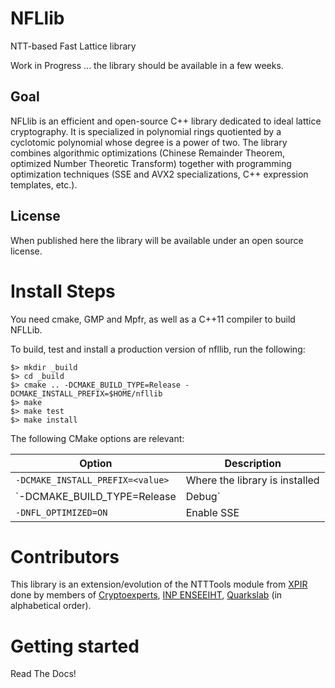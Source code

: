 # NFLlib
NTT-based Fast Lattice library

Work in Progress ... the library should be available in a few weeks.

## Goal

NFLlib is an efficient and open-source C++ library dedicated to ideal lattice cryptography. It is specialized in polynomial rings quotiented by a cyclotomic polynomial whose degree is a power of two. The library combines algorithmic optimizations (Chinese Remainder Theorem, optimized Number Theoretic Transform) together with programming optimization techniques (SSE and AVX2 specializations, C++ expression templates, etc.).

## License

When published here the library will be available under an open source license.

# Install Steps

You need cmake, GMP and Mpfr, as well as a C++11 compiler to build NFLLib.

To build, test and install a production version of nfllib, run the following:

```
$> mkdir _build
$> cd _build
$> cmake .. -DCMAKE_BUILD_TYPE=Release -DCMAKE_INSTALL_PREFIX=$HOME/nfllib
$> make
$> make test
$> make install
```

The following CMake options are relevant:

Option                             | Description
-----------------------------------|---------------------------------
`-DCMAKE_INSTALL_PREFIX=<value>`   | Where the library is installed
`-DCMAKE_BUILD_TYPE=Release|Debug` | The basic compiler configuration
`-DNFL_OPTIMIZED=ON`               | Enable SSE|AVX-based optimization

# Contributors 

This library is an extension/evolution of the NTTTools module from [XPIR](https://github.com/XPIR-team/XPIR) done by members of [Cryptoexperts](https://www.cryptoexperts.com), [INP ENSEEIHT](http://www.enseeiht.com), [Quarkslab](http://www.quarkslab.com) (in alphabetical order).

# Getting started

Read The Docs!
